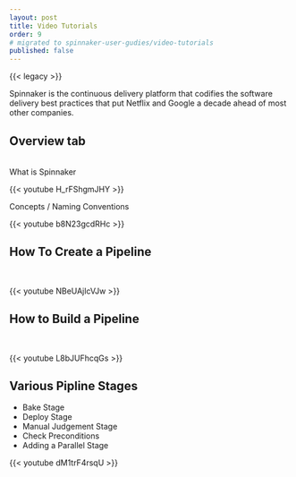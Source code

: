 ```yaml
---
layout: post
title: Video Tutorials
order: 9
# migrated to spinnaker-user-gudies/video-tutorials
published: false
---
```


{{< legacy >}}

Spinnaker is the continuous delivery platform that codifies the software delivery best practices that put Netflix and Google a decade ahead of most other companies.

## Overview tab
<br/>
What is Spinnaker

{{< youtube H_rFShgmJHY >}}


Concepts / Naming Conventions<br/>

{{< youtube b8N23gcdRHc >}}


## How To Create a Pipeline
<br/>

{{< youtube NBeUAjlcVJw >}}


## How to Build a Pipeline
<br/>

{{< youtube L8bJUFhcqGs >}}


## Various Pipline Stages

 - Bake Stage
 - Deploy Stage
 - Manual Judgement Stage
 - Check Preconditions
 - Adding a Parallel Stage
 
{{< youtube dM1trF4rsqU >}}
